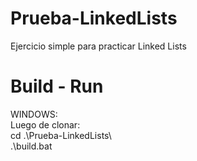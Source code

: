 # Prueba-LinkedLists
Ejercicio simple para practicar Linked Lists
# Build - Run
WINDOWS: <br>
Luego de clonar: <br>
cd .\Prueba-LinkedLists\ <br>
.\build.bat
